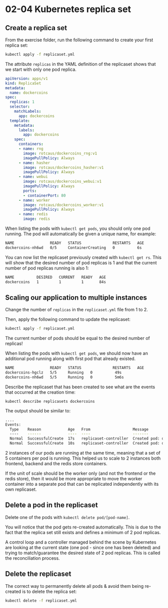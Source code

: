 # 02-04 Kubernetes replica set

## Create a replica set

From the exercise folder, run the following command to create your first replica set:

```bash
kubectl apply -f replicaset.yml
```

The attribute `replicas` in the YAML definition of the replicaset shows that we start with only one pod replica.

```yaml
apiVersion: apps/v1
kind: ReplicaSet
metadata:
  name: dockercoins
spec:
  replicas: 1
  selector:
    matchLabels:
      app: dockercoins
  template:
    metadata:
      labels:
        app: dockercoins
    spec:
      containers:
      - name: rng
        image: rotcaus/dockercoins_rng:v1
        imagePullPolicy: Always
      - name: hasher
        image: rotcaus/dockercoins_hasher:v1
        imagePullPolicy: Always
      - name: webui
        image: rotcaus/dockercoins_webui:v1
        imagePullPolicy: Always
        ports:
        - containerPort: 80
      - name: worker
        image: rotcaus/dockercoins_worker:v1
        imagePullPolicy: Always
      - name: redis
        image: redis
```

When listing the pods with `kubectl get pods`, you should only one pod running. The pod will automatically be given a unique name, for example:

```bash
NAME                READY   STATUS              RESTARTS   AGE
dockercoins-nh6wd   0/5     ContainerCreating   0          6s
```

You can now list the replicaset previously created with `kubectl get rs`. This will show that the desired number of pod replicas is 1 and that the current number of pod replicas running is also 1:

```bash
NAME          DESIRED   CURRENT   READY   AGE
dockercoins   1         1         1       84s
```

## Scaling our application to multiple instances

Change the number of `replicas` in the `replicaset.yml` file from 1 to 2.

Then, apply the following command to update the replicaset:

```bash
kubectl apply -f replicaset.yml
```

The current number of pods should be equal to the desired number of replicas!

When listing the pods with `kubectl get pods`, we should now have an additional pod running along with first pod that already existed.

```bash
NAME                READY   STATUS              RESTARTS   AGE
dockercoins-hgclz   5/5     Running   0          49s
dockercoins-nh6wd   5/5     Running   0          5m6s
```

Describe the replicaset that has been created to see what are the events that occurred at the creation time:

```console
kubectl describe replicasets dockercoins
```

The output should be similar to:

```bash
....
Events:
  Type    Reason            Age   From                   Message
  ----    ------            ----  ----                   -------
  Normal  SuccessfulCreate  17s   replicaset-controller  Created pod: dockercoins-6kcp6
  Normal  SuccessfulCreate  10s   replicaset-controller  Created pod: dockercoins-w8z6j
```

2 instances of our pods are running at the same time, meaning that a set of 5 containers per pod is running. This helped us to scale to 2 instances both frontend, backend and the redis store containers.

If the unit of scale should be the worker only (and not the frontend or the redis store), then it would be more appropriate to move the worker container into a separate pod that can be replicated independently with its own replicaset.

## Delete a pod in the replicaset

Delete one of the pods with `kubectl delete pod/[pod-name]`.

You will notice that the pod gets re-created automatically. This is due to the fact that the replica set still exists and defines a minimum of 2 pod replicas.

A control loop and a controller managed behind the scene by Kubernetes are looking at the current state (one pod - since one has been deleted) and trying to match/guarantee the desired state of 2 pod replicas. This is called the reconciliation process.

## Delete the replicaset

The correct way to permanently delete all pods & avoid them being re-created is to delete the replica set:

```bash
kubectl delete -f replicaset.yml
```
